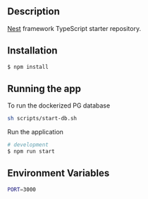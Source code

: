 ## Description

[Nest](https://github.com/nestjs/nest) framework TypeScript starter repository.

## Installation

```bash
$ npm install
```

## Running the app

To run the dockerized PG database

```bash
sh scripts/start-db.sh
```

Run the application

```bash
# development
$ npm run start
```

## Environment Variables

```bash
PORT=3000
```